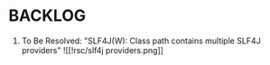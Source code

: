 # BACKLOG

1. To Be Resolved: "SLF4J(W): Class path contains multiple SLF4J providers"
![[!rsc/slf4j providers.png]]